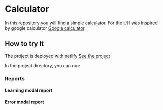 # Calculator

In this repository you will find a simple calculator. For the UI I was inspired by google calculator [Google calculator](https://www.google.com/search?q=calculator&rlz=1C5CHFA_enES983ES985&oq=calculator&aqs=chrome..69i57j0i67l2j0i512l2j69i60j69i61j69i60.1616j0j7&sourceid=chrome&ie=UTF-8).

## How to try it

The project is deployed with netlify
[See the project](https://ezequias-calculator.netlify.app/)

In the project directory, you can run:

### Reports

#### Learning modal report

#### Error modal report
